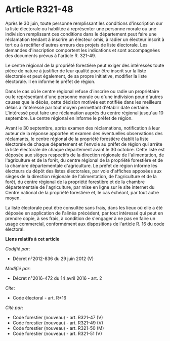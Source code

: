 # Article R321-48

Après le 30 juin, toute personne remplissant les conditions d'inscription sur la liste électorale ou habilitée à représenter
une personne morale ou une indivision remplissant ces conditions dans le département peut faire une réclamation tendant à
inscrire un électeur omis, à radier un électeur inscrit à tort ou à rectifier d'autres erreurs des projets de liste
électorale. Les demandes d'inscription comportent les indications et sont accompagnées des documents prévus à l'article R.
321-49. 

Le centre régional de la propriété forestière peut exiger des intéressés toute pièce de nature à justifier de leur qualité
pour être inscrit sur la liste électorale et peut également, de sa propre initiative, modifier la liste électorale. Il en
informe le préfet de région. 

Dans le cas où le centre régional refuse d'inscrire ou radie un propriétaire ou le représentant d'une personne morale ou
d'une indivision pour d'autres causes que le décès, cette décision motivée est notifiée dans les meilleurs délais à
l'intéressé par tout moyen permettant d'établir date certaine. L'intéressé peut faire une réclamation auprès du centre
régional jusqu'au 10 septembre. Le centre régional en informe le préfet de région.

Avant le 30 septembre, après examen des réclamations, notification à leur auteur de la réponse apportée et examen des
éventuelles observations des réclamants, le centre régional de la propriété forestière établit la liste électorale de chaque
département et l'envoie au préfet de région qui arrête la liste électorale de chaque département avant le 30 octobre. Cette
liste est déposée aux sièges respectifs de la direction régionale de l'alimentation, de l'agriculture et de la forêt, du
centre régional de la propriété forestière et de la chambre départementale d'agriculture. Le préfet de région informe les
électeurs du dépôt des listes électorales, par voie d'affiches apposées aux sièges de la direction régionale de
l'alimentation, de l'agriculture et de la forêt, du centre régional de la propriété forestière et de la chambre
départementale de l'agriculture, par mise en ligne sur le site internet du Centre national de la propriété forestière et, le
cas échéant, par tout autre moyen. 

La liste électorale peut être consultée sans frais, dans les lieux où elle a été déposée en application de l'alinéa
précédent, par tout intéressé qui peut en prendre copie, à ses frais, à condition de s'engager à ne pas en faire un usage
commercial, conformément aux dispositions de l'article R. 16 du code électoral.

**Liens relatifs à cet article**

_Codifié par_:

  - Décret n°2012-836 du 29 juin 2012 (V)

_Modifié par_:

  - Décret n°2016-472 du 14 avril 2016 - art. 2

_Cite_:

  - Code électoral - art. R*16

_Cité par_:

  - Code forestier (nouveau) - art. R321-47 (V)
  - Code forestier (nouveau) - art. R321-49 (V)
  - Code forestier (nouveau) - art. R321-50 (M)
  - Code forestier (nouveau) - art. R321-51 (V)
